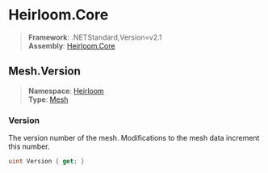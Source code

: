 # Heirloom.Core

> **Framework**: .NETStandard,Version=v2.1  
> **Assembly**: [Heirloom.Core][0]  

## Mesh.Version

> **Namespace**: [Heirloom][0]  
> **Type**: [Mesh][1]  

### Version

The version number of the mesh. Modifications to the mesh data increment this number.

```cs
uint Version { get; }
```

[0]: ../Heirloom.Core.md
[1]: Heirloom.Mesh.md
